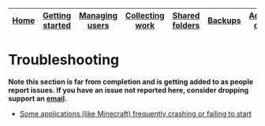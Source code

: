 [Home](../README.md)    | [Getting started](../installation/getting-started.md)     | [Managing users](../manage-users/README.md) | [Collecting work](../collect-work.md) | [Shared folders](../shared-folders/README.md) | [Backups](../backups/README.md) | [Advanced options](../advanced/README.md) 
| :-----------: |:-------------:| :-----:| :-----:| :-----:| :-----:| :-----:| 


Troubleshooting
====

**Note this section is far from completion and is getting added to as people report issues. If you have an issue not reported here, consider dropping support an [email](../support.md).**   
   
- [Some applications (like Minecraft) frequently crashing or failing to start](overclock-issues.md)